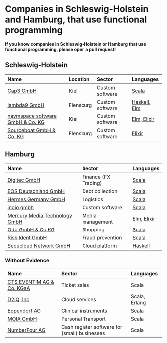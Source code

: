 # Companies in Schleswig-Holstein and Hamburg, that use functional programming

**If you know companies in Schleswig-Holstein or Hamburg that use functional programming, please open a pull request!**


## Schleswig-Holstein

| Name | Location | Sector | Languages |
| :--- | :------- | :----- | :-------- |
| [Cap3 GmbH](https://www.cap3.de) | Kiel | Custom software | [Scala](https://www.cap3.de/projekte/panel-app) |
| [lambda9 GmbH](https://www.lambda9.de) | Flensburg | Custom software | [Haskell, Elm](https://lambda9.de/software/technologien) |
| [naymspace software GmbH & Co. KG](https://www.naymspace.de) | Kiel | Custom software | [Elm, Elixir](https://www.naymspace.de/software/) |
| [Sourceboat GmbH & Co. KG](https://www.sourceboat.com) | Flensburg | Custom software | [Elixir](https://sourceboat.com/work/) |

## Hamburg

| Name | Sector | Languages |
| :--- | :----- | :-------- |
| [Digitec GmbH](https://digitec.de)| Finance (FX Trading) | [Scala](https://digitec.de/wp-content/uploads/2019/04/Software-Engineer-Scala-Englisch-Deutsch.pdf)|
| [EOS Deutschland GmbH](https://eos-deutschland.de/) | Debt collection | [Scala](https://www.stepstone.de/stellenangebote--Senior-Java-Developer-m-w-d-Hamburg-EOS-Technology-Solutions-GmbH--5761712-inline.html) |
| [Hermes Germany GmbH](https://www.hermesworld.com/) | Logistics | [Scala](https://job.otto.de/otto/or_publication/default/html/03027677) |
| [inoio gmbh](https://inoio.de) | Custom software | [Scala](https://inoio.de/work/) |
| [Mercury Media Technology GmbH](https://getmercury.io) | Media management | [Elm, Elixir](https://getmercury.softgarden.io/job/5605642/Full-stack-Web-Developer?jobDbPVId=15333372&l=en) |
| [Otto GmbH & Co KG](https://www.otto.de) | Shopping | [Scala](https://www.ottogroup.com/de/karriere/jobs/Senior-Scala-Developer-m-w-d-Team-Analyse-und-Performance.php) |
| [Risk.Ident GmbH](https://riskident.com/de/) | Fraud prevention | [Scala](https://riskident-jobs.personio.de/job/253181) |
| [Secucloud Network GmbH](https://www.secucloud.com) | Cloud platform | [Haskell](https://www.secucloud.com/files/carreer/en/20181216_Developer_Senior_EN.pdf) |

### Without Evidence

| Name | Sector | Languages |
| :--- | :----- | :-------- |
| [CTS EVENTIM AG & Co. KGaA](https://www.eventim.de/city/hamburg-7/) | Ticket sales | Scala |
| [D2iQ, Inc](https://d2iq.com) | Cloud services | Scala, Erlang | 
| [Eppendorf AG](https://www.eppendorf.com/OC-en/) | Clinical instruments | Scala |
| [MOIA GmbH](https://www.moia.io) | Personal Transport | Scala |
| [NumberFour AG](https://www.enfore.com) | Cash register software for (small) businesses | Scala |

